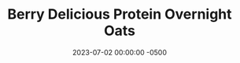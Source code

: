 ---
layout: post
title:  "Berry Delicious Protein Overnight Oats"
date:   2023-07-02 00:00:00 -0500
categories:
- Recipes
- Breakfast
permalink: /recipes/oats-berry
image: /assets/Food/Breakfast/Oatmeal/oats-berry.jpg
ing: oatsberry-ing
facts: oatsberry-facts
section1: 
start2: 
section2: 
start3: 
section3: 
start4: 
section4: 
start5: 
section5: 
Prep: 5
Rest: 
Cook: 
Source1: https://www.youtube.com/watch?v=_pZr3rrTGf8
Source2: 
whisk: https://s.samsungfood.com/yLVSF
tags: 
- oatmeal
- oats
- protein
- casein
- whey
- yogurt
- chia
- gluten free
- berry
- blueberry
- strawberry
- blackberry
- raspberry
Description: Protein overnight oats are easily my favorite breakfast. Being packed with protein and fiber, highly customizable, super easy to prepare the day before, and easy to take on the go. Here are 5 different recipes that are constantly in my rotation to get you through the work week.
Instructions: 
- Mix the base ingredients in a container (oats, chia seeds, casein, salt, sweetener, yogurt, and milk), then choose one of the flavors<br><br>

- Berry Delicious - mix low or no sugar jam or jelly, and top with frozen blackberries or blueberries<br><br>

- For the other flavors, check out the links below:<br>&emsp;- <a href="/recipes/oats-banana">Banana Nut Bread Protein Overnight Oats</a><br>&emsp;- <a href="/recipes/oats-pb">Peanut Butter Punch Protein Overnight Oats</a><br>&emsp;- <a href="/recipes/oats-pumpkin">Pumpkin Pie Protein Overnight Oats</a><br>&emsp;- <a href="/recipes/oats-reeses">Reese's Protein Overnight Oats</a><br><br>
- <center><a href="/recipes/oats-banana"><img src="/assets/Food/Breakfast/Oatmeal/oats-banana.jpg" alt="" class="half-page"></a>&emsp;&emsp;<a href="/recipes/oats-pb"><img src="/assets/Food/Breakfast/Oatmeal/oats-pb.jpg" alt="" class="half-page"></a></center><br>
- <center><a href="/recipes/oats-pumpkin"><img src="/assets/Food/Breakfast/Oatmeal/oats-pumpkin.jpg" alt="" class="half-page"></a>&emsp;&emsp;<a href="/recipes/oats-reeses"><img src="/assets/Food/Breakfast/Oatmeal/oats-reeses.jpg" alt="" class="half-page"></a></center><hr>
---